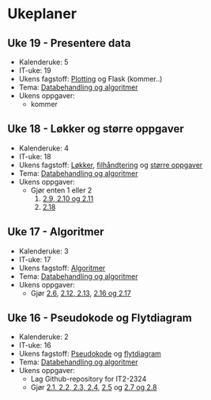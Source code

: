 # Ukeplaner

## Uke 19 - Presentere data

- Kalenderuke: 5
- IT-uke: 19
- Ukens fagstoff: [Plotting](/databehandling-og-algoritmer/lokker-lister-og-ordboker) og Flask (kommer..)
- Tema: [Databehandling og algoritmer](/databehandling-og-algoritmer)
- Ukens oppgaver:
  - kommer

## Uke 18 - Løkker og større oppgaver

- Kalenderuke: 4
- IT-uke: 18
- Ukens fagstoff: [Løkker](/databehandling-og-algoritmer/lokker-lister-og-ordboker), [filhåndtering](/databehandling-og-algoritmer/filhandtering) og [større oppgaver](/databehandling-og-algoritmer/storre-oppgaver)
- Tema: [Databehandling og algoritmer](/databehandling-og-algoritmer)
- Ukens oppgaver:
  - Gjør enten 1 eller 2
    1. [2.9, 2.10 og 2.11](/databehandling-og-algoritmer/lokker-lister-og-ordboker#oppgaver)
    2. [2.18](/databehandling-og-algoritmer/api#oppgaver)

## Uke 17 - Algoritmer

- Kalenderuke: 3
- IT-uke: 17
- Ukens fagstoff: [Algoritmer](/databehandling-og-algoritmer/algoritmer)
- Tema: [Databehandling og algoritmer](/databehandling-og-algoritmer)
- Ukens oppgaver:
  - Gjør [2.6](/databehandling-og-algoritmer/flytdiagram#oppgave-26), [2.12, 2.13](databehandling-og-algoritmer/algoritmer#oppgaver), [2.16 og 2.17](/databehandling-og-algoritmer/filhandtering#oppgave-216)
  
## Uke 16 - Pseudokode og Flytdiagram

- Kalenderuke: 2
- IT-uke: 16
- Ukens fagstoff: [Pseudokode](/databehandling-og-algoritmer/pseudokode) og [flytdiagram](/databehandling-og-algoritmer/flytdiagram)
- Tema: [Databehandling og algoritmer](/databehandling-og-algoritmer)
- Ukens oppgaver:
  - Lag Github-repository for IT2-2324
  - Gjør [2.1, 2.2, 2.3, 2.4](/databehandling-og-algoritmer/pseudokode#oppgaver), [2.5](/databehandling-og-algoritmer/flytdiagram#oppgaver) og [2.7 og 2.8](/databehandling-og-algoritmer/lokker-lister-og-ordboker#oppgaver)

